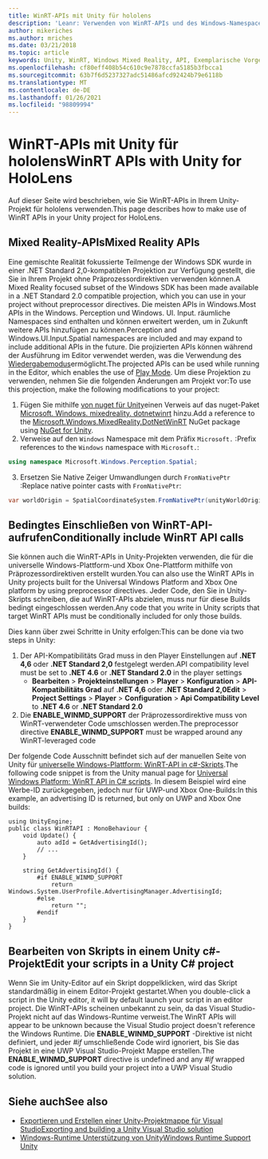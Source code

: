 ```yaml
---
title: WinRT-APIs mit Unity für hololens
description: 'Leanr: Verwenden von WinRT-APIs und des Windows-Namespace in ihren Unity Mixed Reality-Projekten für hololens.'
author: mikeriches
ms.author: mriches
ms.date: 03/21/2018
ms.topic: article
keywords: Unity, WinRT, Windows Mixed Reality, API, Exemplarische Vorgehensweise, Mixed Reality-Headset, Windows Mixed Reality-Headset, Virtual Reality-Headset, Mixed Reality-APIs
ms.openlocfilehash: cf80eff408b54c610c9e7878ccfa5185b3fbcca1
ms.sourcegitcommit: 63b7f6d5237327adc51486afcd92424b79e6118b
ms.translationtype: MT
ms.contentlocale: de-DE
ms.lasthandoff: 01/26/2021
ms.locfileid: "98809994"
---
```

# <a name="winrt-apis-with-unity-for-hololens"></a><span data-ttu-id="9c2a3-104">WinRT-APIs mit Unity für hololens</span><span class="sxs-lookup"><span data-stu-id="9c2a3-104">WinRT APIs with Unity for HoloLens</span></span>

<span data-ttu-id="9c2a3-105">Auf dieser Seite wird beschrieben, wie Sie WinRT-APIs in Ihrem Unity-Projekt für hololens verwenden.</span><span class="sxs-lookup"><span data-stu-id="9c2a3-105">This page describes how to make use of WinRT APIs in your Unity project for HoloLens.</span></span>

## <a name="mixed-reality-apis"></a><span data-ttu-id="9c2a3-106">Mixed Reality-APIs</span><span class="sxs-lookup"><span data-stu-id="9c2a3-106">Mixed Reality APIs</span></span>

<span data-ttu-id="9c2a3-107">Eine gemischte Realität fokussierte Teilmenge der Windows SDK wurde in einer .NET Standard 2,0-kompatiblen Projektion zur Verfügung gestellt, die Sie in Ihrem Projekt ohne Präprozessordirektiven verwenden können.</span><span class="sxs-lookup"><span data-stu-id="9c2a3-107">A Mixed Reality focused subset of the Windows SDK has been made available in a .NET Standard 2.0 compatible projection, which you can use in your project without preprocessor directives.</span></span> <span data-ttu-id="9c2a3-108">Die meisten APIs in Windows.</span><span class="sxs-lookup"><span data-stu-id="9c2a3-108">Most APIs in the Windows.</span></span> <span data-ttu-id="9c2a3-109">Perception und Windows. UI. Input. räumliche Namespaces sind enthalten und können erweitert werden, um in Zukunft weitere APIs hinzufügen zu können.</span><span class="sxs-lookup"><span data-stu-id="9c2a3-109">Perception and Windows.UI.Input.Spatial namespaces are included and may expand to include additional APIs in the future.</span></span> <span data-ttu-id="9c2a3-110">Die projizierten APIs können während der Ausführung im Editor verwendet werden, was die Verwendung des [Wiedergabemodus](/windows/mixed-reality/unity-play-mode)ermöglicht.</span><span class="sxs-lookup"><span data-stu-id="9c2a3-110">The projected APIs can be used while running in the Editor, which enables the use of [Play Mode](/windows/mixed-reality/unity-play-mode).</span></span> <span data-ttu-id="9c2a3-111">Um diese Projektion zu verwenden, nehmen Sie die folgenden Änderungen am Projekt vor:</span><span class="sxs-lookup"><span data-stu-id="9c2a3-111">To use this projection, make the following modifications to your project:</span></span>

1) <span data-ttu-id="9c2a3-112">Fügen Sie mithilfe [von nuget für Unity](https://github.com/GlitchEnzo/NuGetForUnity)einen Verweis auf das nuget-Paket [Microsoft. Windows. mixedreality. dotnetwinrt](https://www.nuget.org/packages/Microsoft.Windows.MixedReality.DotNetWinRT) hinzu.</span><span class="sxs-lookup"><span data-stu-id="9c2a3-112">Add a reference to the [Microsoft.Windows.MixedReality.DotNetWinRT](https://www.nuget.org/packages/Microsoft.Windows.MixedReality.DotNetWinRT) NuGet package using [NuGet for Unity](https://github.com/GlitchEnzo/NuGetForUnity).</span></span>
2) <span data-ttu-id="9c2a3-113">Verweise auf den `Windows` Namespace mit dem Präfix `Microsoft.` :</span><span class="sxs-lookup"><span data-stu-id="9c2a3-113">Prefix references to the `Windows` namespace with `Microsoft.`:</span></span>
```cs
using namespace Microsoft.Windows.Perception.Spatial;
```
3) <span data-ttu-id="9c2a3-114">Ersetzen Sie Native Zeiger Umwandlungen durch `FromNativePtr` :</span><span class="sxs-lookup"><span data-stu-id="9c2a3-114">Replace native pointer casts with `FromNativePtr`:</span></span>
```cs
var worldOrigin = SpatialCoordinateSystem.FromNativePtr(unityWorldOriginPtr);
```

## <a name="conditionally-include-winrt-api-calls"></a><span data-ttu-id="9c2a3-115">Bedingtes Einschließen von WinRT-API-aufrufen</span><span class="sxs-lookup"><span data-stu-id="9c2a3-115">Conditionally include WinRT API calls</span></span>

<span data-ttu-id="9c2a3-116">Sie können auch die WinRT-APIs in Unity-Projekten verwenden, die für die universelle Windows-Plattform-und Xbox One-Plattform mithilfe von Präprozessordirektiven erstellt wurden.</span><span class="sxs-lookup"><span data-stu-id="9c2a3-116">You can also use the WinRT APIs in Unity projects built for the Universal Windows Platform and Xbox One platform by using preprocessor directives.</span></span> <span data-ttu-id="9c2a3-117">Jeder Code, den Sie in Unity-Skripts schreiben, die auf WinRT-APIs abzielen, muss nur für diese Builds bedingt eingeschlossen werden.</span><span class="sxs-lookup"><span data-stu-id="9c2a3-117">Any code that you write in Unity scripts that target WinRT APIs must be conditionally included for only those builds.</span></span> 

<span data-ttu-id="9c2a3-118">Dies kann über zwei Schritte in Unity erfolgen:</span><span class="sxs-lookup"><span data-stu-id="9c2a3-118">This can be done via two steps in Unity:</span></span>
1) <span data-ttu-id="9c2a3-119">Der API-Kompatibilitäts Grad muss in den Player Einstellungen auf **.NET 4,6** oder **.NET Standard 2,0** festgelegt werden.</span><span class="sxs-lookup"><span data-stu-id="9c2a3-119">API compatibility level must be set to **.NET 4.6** or **.NET Standard 2.0** in the player settings</span></span>
    - <span data-ttu-id="9c2a3-120">**Bearbeiten**  >  **Projekteinstellungen**  >  **Player**  >  **Konfiguration**  >  **API-Kompatibilitäts Grad** auf **.NET 4,6** oder **.NET Standard 2,0**</span><span class="sxs-lookup"><span data-stu-id="9c2a3-120">**Edit** > **Project Settings** > **Player** > **Configuration** > **Api Compatibility Level** to **.NET 4.6** or **.NET Standard 2.0**</span></span>
2) <span data-ttu-id="9c2a3-121">Die **ENABLE_WINMD_SUPPORT** der Präprozessordirektive muss von WinRT-verwendeter Code umschlossen werden.</span><span class="sxs-lookup"><span data-stu-id="9c2a3-121">The preprocessor directive **ENABLE_WINMD_SUPPORT** must be wrapped around any WinRT-leveraged code</span></span>

<span data-ttu-id="9c2a3-122">Der folgende Code Ausschnitt befindet sich auf der manuellen Seite von Unity für [universelle Windows-Plattform: WinRT-API in c#-Skripts](https://docs.unity3d.com/Manual/windowsstore-scripts.html).</span><span class="sxs-lookup"><span data-stu-id="9c2a3-122">The following code snippet is from the Unity manual page for [Universal Windows Platform: WinRT API in C# scripts](https://docs.unity3d.com/Manual/windowsstore-scripts.html).</span></span> <span data-ttu-id="9c2a3-123">In diesem Beispiel wird eine Werbe-ID zurückgegeben, jedoch nur für UWP-und Xbox One-Builds:</span><span class="sxs-lookup"><span data-stu-id="9c2a3-123">In this example, an advertising ID is returned, but only on UWP and Xbox One builds:</span></span>

```
using UnityEngine;
public class WinRTAPI : MonoBehaviour {
    void Update() {
        auto adId = GetAdvertisingId();
        // ...
    }

    string GetAdvertisingId() {
        #if ENABLE_WINMD_SUPPORT
            return Windows.System.UserProfile.AdvertisingManager.AdvertisingId;
        #else
            return "";
        #endif
    }
}
```

## <a name="edit-your-scripts-in-a-unity-c-project"></a><span data-ttu-id="9c2a3-124">Bearbeiten von Skripts in einem Unity c#-Projekt</span><span class="sxs-lookup"><span data-stu-id="9c2a3-124">Edit your scripts in a Unity C# project</span></span>

<span data-ttu-id="9c2a3-125">Wenn Sie im Unity-Editor auf ein Skript doppelklicken, wird das Skript standardmäßig in einem Editor-Projekt gestartet.</span><span class="sxs-lookup"><span data-stu-id="9c2a3-125">When you double-click a script in the Unity editor, it will by default launch your script in an editor project.</span></span> <span data-ttu-id="9c2a3-126">Die WinRT-APIs scheinen unbekannt zu sein, da das Visual Studio-Projekt nicht auf das Windows-Runtime verweist.</span><span class="sxs-lookup"><span data-stu-id="9c2a3-126">The WinRT APIs will appear to be unknown because the Visual Studio project doesn't reference the Windows Runtime.</span></span> <span data-ttu-id="9c2a3-127">Die **ENABLE_WINMD_SUPPORT** -Direktive ist nicht definiert, und jeder *#if* umschließende Code wird ignoriert, bis Sie das Projekt in eine UWP Visual Studio-Projekt Mappe erstellen.</span><span class="sxs-lookup"><span data-stu-id="9c2a3-127">The **ENABLE_WINMD_SUPPORT** directive is undefined and any *#if* wrapped code is ignored until you build your project into a UWP Visual Studio solution.</span></span>

## <a name="see-also"></a><span data-ttu-id="9c2a3-128">Siehe auch</span><span class="sxs-lookup"><span data-stu-id="9c2a3-128">See also</span></span>
* [<span data-ttu-id="9c2a3-129">Exportieren und Erstellen einer Unity-Projektmappe für Visual Studio</span><span class="sxs-lookup"><span data-stu-id="9c2a3-129">Exporting and building a Unity Visual Studio solution</span></span>](exporting-and-building-a-unity-visual-studio-solution.md)
* [<span data-ttu-id="9c2a3-130">Windows-Runtime Unterstützung von Unity</span><span class="sxs-lookup"><span data-stu-id="9c2a3-130">Windows Runtime Support Unity</span></span>](https://docs.unity3d.com/Manual/IL2CPP-WindowsRuntimeSupport.html)